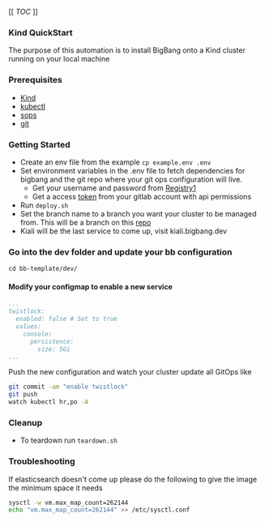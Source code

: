 [[ _TOC_ ]]
### Kind QuickStart
The purpose of this automation is to install BigBang onto a Kind cluster running on your local machine

### Prerequisites
- [Kind](https://kind.sigs.k8s.io/docs/user/quick-start/)
- [kubectl](https://kubernetes.io/docs/tasks/tools/)
- [sops](https://github.com/mozilla/sops/releases)
- [git](https://git-scm.com/book/en/v2/Getting-Started-Installing-Git)


### Getting Started
- Create an env file from the example ```cp example.env .env```
- Set environment variables in the .env file to fetch dependencies for bigbang and the git repo where your git ops configuration will live.
  - Get your username and password from [Registry1](registry1.dso.mil)
  - Get a access [token](https://gitlab.com/-/profile/personal_access_tokens) from your gitlab account with api permissions
- Run ```deploy.sh```
- Set the branch name to a branch you want your cluster to be managed from. This will be a branch on this [repo](https://gitlab.com/cse5/cognition/bb-template.git)
- Kiali will be the last service to come up, visit kiali.bigbang.dev 

### Go into the dev folder and update your bb configuration
```
cd bb-template/dev/
```
#### Modify your configmap to enable a new service
```yaml
...
twistlock:
  enabled: false # Set to true
  values:
    console:
      persistence:
        size: 5Gi
...
```
Push the new configuration and watch your cluster update all GitOps like
```bash 
git commit -am "enable twistlock"
git push
watch kubectl hr,po -A
``` 

### Cleanup
- To teardown run ```teardown.sh```


### Troubleshooting
If elasticsearch doesn't come up please do the following to give the image the minimum space it needs
```bash
sysctl -w vm.max_map_count=262144
echo "vm.max_map_count=262144" >> /etc/sysctl.conf
```